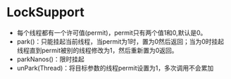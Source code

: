 # LockSupport
- 每个线程都有一个许可值(permit)，permit只有两个值1和0,默认是0。
- park()：只能挂起当前线程，当permit为1时，置为0然后返回；当为0时挂起线程直到permit被别的线程修改为1，然后重新置为0返回。
- parkNanos()：限时挂起
- unPark(Thread)：将目标参数的线程permit设置为1，多次调用不会累加